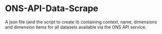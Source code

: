 # ONS-API-Data-Scrape
A json file (and the script to create it) containing context, name, dimensions and dimension items for all datasets available via the ONS API service.
